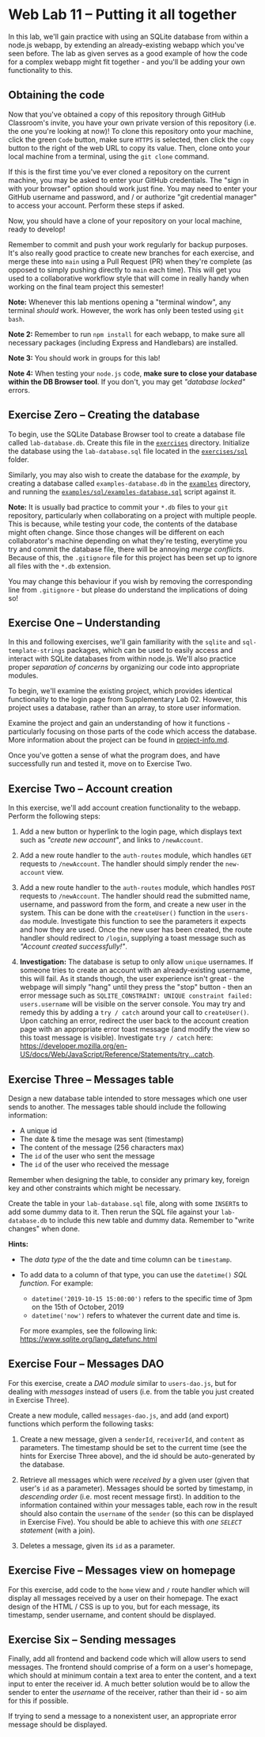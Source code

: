 # Web Lab 11 &ndash; Putting it all together
In this lab, we'll gain practice with using an SQLite database from within a node.js webapp, by extending an already-existing webapp which you've seen before. The lab as given serves as a good example of how the code for a complex webapp might fit together - and you'll be adding your own functionality to this.

## Obtaining the code
Now that you've obtained a copy of this repository through GitHub Classroom's invite, you have your own private version of this repository (i.e. the one you're looking at now)! To clone this repository onto your machine, click the green `Code` button, make sure `HTTPS` is selected, then click the `copy` button to the right of the web URL to copy its value. Then, clone onto your local machine from a terminal, using the `git clone` command.

If this is the first time you've ever cloned a repository on the current machine, you may be asked to enter your GitHub credentials. The "sign in with your browser" option should work just fine. You may need to enter your GitHub username and password, and / or authorize "git credential manager" to access your account. Perform these steps if asked.

Now, you should have a clone of your repository on your local machine, ready to develop!

Remember to commit and push your work regularly for backup purposes. It's also really good practice to create new branches for each exercise, and merge these into `main` using a Pull Request (PR) when they're complete (as opposed to simply pushing directly to `main` each time). This will get you used to a collaborative workflow style that will come in really handy when working on the final team project this semester!

**Note:** Whenever this lab mentions opening a "terminal window", any terminal *should* work. However, the work has only been tested using `git bash`.

**Note 2:** Remember to run `npm install` for each webapp, to make sure all necessary packages (including Express and Handlebars) are installed.

**Note 3:** You should work in groups for this lab!

**Note 4:** When testing your `node.js` code, **make sure to close your database within the DB Browser tool**. If you don't, you may get *"database locked"* errors.


## Exercise Zero &ndash; Creating the database
To begin, use the SQLite Database Browser tool to create a database file called `lab-database.db`. Create this file in the [`exercises`](./exercises) directory. Initialize the database using the `lab-database.sql` file located in the [`exercises/sql`](./exercises/sql) folder.

Similarly, you may also wish to create the database for the *example*, by creating a database called `examples-database.db` in the [`examples`](./examples) directory, and running the [`examples/sql/examples-database.sql`](./examples/sql/examples-database.sql) script against it.

**Note:** It is usually bad practice to commit your `*.db` files to your `git` repository, particularly when collaborating on a project with multiple people. This is because, while testing your code, the contents of the database might often change. Since those changes will be different on each collaborator's machine depending on what they're testing, everytime you try and commit the database file, there will be annoying *merge conflicts*. Because of this, the `.gitignore` file for this project has been set up to ignore all files with the `*.db` extension.

You may change this behaviour if you wish by removing the corresponding line from `.gitignore` - but please do understand the implications of doing so!


## Exercise One &ndash; Understanding
In this and following exercises, we'll gain familiarity with the `sqlite` and `sql-template-strings` packages, which can be used to easily access and interact with SQLite databases from within node.js. We'll also practice proper *separation of concerns* by organizing our code into appropriate modules.

To begin, we'll examine the existing project, which provides identical functionality to the login page from Supplementary Lab 02. However, this project uses a database, rather than an array, to store user information.

Examine the project and gain an understanding of how it functions - particularly focusing on those parts of the code which access the database. More information about the project can be found in [project-info.md](./exercises/project-info.md).

Once you've gotten a sense of what the program does, and have successfully run and tested it, move on to Exercise Two.


## Exercise Two &ndash; Account creation
In this exercise, we'll add account creation functionality to the webapp. Perform the following steps:

1. Add a new button or hyperlink to the login page, which displays text such as *"create new account"*, and links to `/newAccount`.

2. Add a new route handler to the `auth-routes` module, which handles `GET` requests to `/newAccount`. The handler should simply render the `new-account` view.

3. Add a new route handler to the `auth-routes` module, which handles `POST` requests to `/newAccount`. The handler should read the submitted name, username, and password from the form, and create a new user in the system. This can be done with the `createUser()` function in the `users-dao` module. Investigate this function to see the parameters it expects and how they are used. Once the new user has been created, the route handler should redirect to `/login`, supplying a toast message such as *"Account created successfully!"*.

4. **Investigation:** The database is setup to only allow `unique` usernames. If someone tries to create an account with an already-existing username, this will fail. As it stands though, the user experience isn't great - the webpage will simply "hang" until they press the "stop" button - then an error message such as `SQLITE_CONSTRAINT: UNIQUE constraint failed: users.username` will be visible on the server console. You may try and remedy this by adding a `try / catch` around your call to `createUser()`. Upon catching an error, redirect the user back to the account creation page with an appropriate error toast message (and modify the view so this toast message is visible). Investigate `try / catch` here: <https://developer.mozilla.org/en-US/docs/Web/JavaScript/Reference/Statements/try...catch>.


## Exercise Three &ndash; Messages table
Design a new database table intended to store messages which one user sends to another. The messages table should include the following information:

- A unique id
- The date &amp; time the mesage was sent (timestamp)
- The content of the message (256 characters max)
- The `id` of the user who sent the message
- The `id` of the user who received the message

Remember when designing the table, to consider any primary key, foreign key and other constraints which might be necessary.

Create the table in your `lab-database.sql` file, along with some `INSERT`s to add some dummy data to it. Then rerun the SQL file against your `lab-database.db` to include this new table and dummy data. Remember to "write changes" when done.

**Hints:**

- The *data type* of the the date and time column can be `timestamp`.

- To add data to a column of that type, you can use the `datetime()` *SQL function*. For example:
  - `datetime('2019-10-15 15:00:00')` refers to the specific time of 3pm on the 15th of October, 2019
  - `datetime('now')` refers to whatever the current date and time is.
  
  For more examples, see the following link: <https://www.sqlite.org/lang_datefunc.html>


## Exercise Four &ndash; Messages DAO
For this exercise, create a *DAO module* similar to `users-dao.js`, but for dealing with *messages* instead of users (i.e. from the table you just created in Exercise Three).

Create a new module, called `messages-dao.js`, and add (and export) functions which perform the following tasks:

1. Create a new message, given a `senderId`, `receiverId`, and `content` as parameters. The timestamp should be set to the current time (see the hints for Exercise Three above), and the id should be auto-generated by the database.

2. Retrieve all messages which were *received by* a given user (given that user's `id` as a parameter). Messages should be sorted by timestamp, in *descending order* (i.e. most recent message first). In addition to the information contained within your messages table, each row in the result should also contain the `username` of the `sender` (so this can be displayed in Exercise Five). You should be able to achieve this with *one `SELECT` statement* (with a join).

3. Deletes a message, given its `id` as a parameter.


## Exercise Five &ndash; Messages view on homepage
For this exercise, add code to the `home` view and `/` route handler which will display all messages received by a user on their homepage. The exact design of the HTML / CSS is up to you, but for each message, its timestamp, sender username, and content should be displayed.


## Exercise Six &ndash; Sending messages
Finally, add all frontend and backend code which will allow users to send messages. The frontend should comprise of a form on a user's homepage, which should at minimum contain a text area to enter the content, and a text input to enter the receiver id. A much better solution would be to allow the sender to enter the *username* of the receiver, rather than their id - so aim for this if possible.

If trying to send a message to a nonexistent user, an appropriate error message should be displayed.